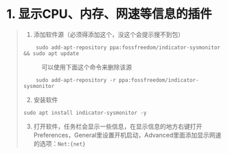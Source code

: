 # 1. 显示CPU、内存、网速等信息的插件
> 1. 添加软件源（必须得添加这个，没这个会提示搜不到包）
> 
> ```
>     sudo add-apt-repository ppa:fossfreedom/indicator-sysmonitor && sudo apt update
> ```
> 
> &emsp;&emsp;&emsp;可以使用下面这个命令来删除该源
> 
> ```
>     sudo add-apt-repository -r ppa:fossfreedom/indicator-sysmonitor
> ```
> 
> 2. 安装软件
> ```
> sudo apt install indicator-sysmonitor -y
> ```
> 3. 打开软件，任务栏会显示一些信息，在显示信息的地方右键打开Preferences，General里设置开机启动，Advanced里面添加显示网速的选项：```Net:{net}```
